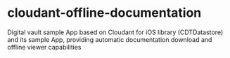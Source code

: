 # cloudant-offline-documentation
Digital vault sample App based on Cloudant for iOS library (CDTDatastore) and its sample App, providing automatic documentation download and offline viewer capabilities
